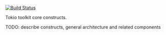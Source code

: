 [![Build Status](https://travis-ci.org/jorgemsrs/tokio-core.svg?branch=master)](https://travis-ci.org/jorgemsrs/tokio-core)

  Tokio toolkit core constructs.

TODO: describe constructs, general architecture and related components
